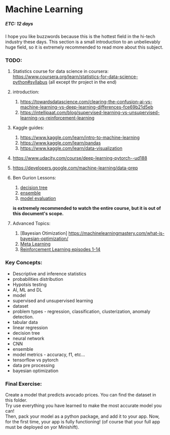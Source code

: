 # Machine Learning
##### ETC: 12 days
I hope you like buzzwords because this is the hottest field in the hi-tech industry these days.
This section is a small introduction to an unbelievably huge field, so it is extremely recommended to
read more about this subject. 


### TODO:
1.  Statistics course for data science in coursera: https://www.coursera.org/learn/statistics-for-data-science-python#syllabus (all except thr project in the end)

2.  introduction:
    1. https://towardsdatascience.com/clearing-the-confusion-ai-vs-machine-learning-vs-deep-learning-differences-fce69b21d5eb
    2. https://intellipaat.com/blog/supervised-learning-vs-unsupervised-learning-vs-reinforcement-learning

3. Kaggle guides:
    1. https://www.kaggle.com/learn/intro-to-machine-learning
    2. https://www.kaggle.com/learn/pandas
    3. https://www.kaggle.com/learn/data-visualization
    
4. https://www.udacity.com/course/deep-learning-pytorch--ud188

5. https://developers.google.com/machine-learning/data-prep


6.  Ben Gurion Lessons:
    1.  [decision tree](https://www.youtube.com/watch?v=dUetL87cOs8&list=PL7APM8kdz5hNs4R00bWzfRWe5bVnMJjw8&index=8)
    2.  [ensemble](https://www.youtube.com/watch?v=DiVZ4TNGDjg&list=PL7APM8kdz5hNs4R00bWzfRWe5bVnMJjw8&index=9)
    3.  [model evaluation](https://www.youtube.com/watch?v=fp_fDfC_jcM&list=PL7APM8kdz5hNs4R00bWzfRWe5bVnMJjw8&index=4)

    **is extremely recommended to watch the entire course, but it is out of this document's scope.**

7. Advanced Topics:
	1. [Bayesian Otimization] https://machinelearningmastery.com/what-is-bayesian-optimization/
	2. [Meta Learning](https://www.unite.ai/what-is-meta-learning/)
	3. [Reinforcement Learning episodes 1-14](https://www.youtube.com/playlist?list=PLZbbT5o_s2xoWNVdDudn51XM8lOuZ_Njv)
	
	
### Key Concepts:
-   Descriptive and inference statistics
-   probabilities distribution
-   Hypotsis testing
-   AI, ML and DL
-   model
-   supervised and unsupervised learning
-   dataset
-   problem types - regression, classification, clusterization, anomaly detection.
-   tabular data
-   linear regression
-   decision tree
-   neural network
-   CNN
-   ensemble
-   model metrics - accuracy, f1, etc...
-   tensorflow vs pytorch
-   data pre processing
-   bayesian optimization

### Final Exercise:
Create a model that predicts avocado prices. You can find the dataset in this folder.   
Try use everything you have learned to make the most accurate model you can!  
Then, pack your model as a python package, and add it to your app. Now, for the first time, 
your app is fully functioning! (of course that your full app must be deployed on yor Minishift).

